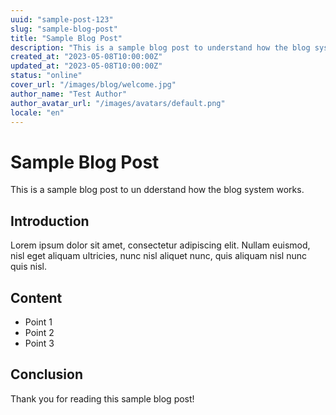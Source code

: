 ```yaml
---
uuid: "sample-post-123"
slug: "sample-blog-post"
title: "Sample Blog Post"
description: "This is a sample blog post to understand how the blog system works"
created_at: "2023-05-08T10:00:00Z"
updated_at: "2023-05-08T10:00:00Z"
status: "online"
cover_url: "/images/blog/welcome.jpg"
author_name: "Test Author"
author_avatar_url: "/images/avatars/default.png"
locale: "en"
---
```


# Sample Blog Post

This is a sample blog post to un dderstand how the blog system works.

## Introduction

Lorem ipsum dolor sit amet, consectetur adipiscing elit. Nullam euismod, nisl eget aliquam ultricies, nunc nisl aliquet nunc, quis aliquam nisl nunc quis nisl.

## Content

- Point 1
- Point 2
- Point 3

## Conclusion

Thank you for reading this sample blog post!
